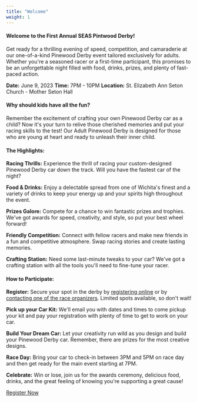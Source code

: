 ```yaml
---
title: "Welcome"
weight: 1
---
```


#### Welcome to the First Annual SEAS Pintwood Derby!

Get ready for a thrilling evening of speed, competition, and camaraderie at our one-of-a-kind Pinewood Derby event tailored exclusively for adults. Whether you're a seasoned racer or a first-time participant, this promises to be an unforgettable night filled with food, drinks, prizes, and plenty of fast-paced action.

**Date:** June 9, 2023
**Time:** 7PM - 10PM
**Location:** St. Elizabeth Ann Seton Church - Mother Seton Hall

#### Why should kids have all the fun?

Remember the excitement of crafting your own Pinewood Derby car as a child? Now it's your turn to relive those cherished memories and put your racing skills to the test! Our Adult Pinewood Derby is designed for those who are young at heart and ready to unleash their inner child.

#### The Highlights:

**Racing Thrills:** Experience the thrill of racing your custom-designed Pinewood Derby car down the track. Will you have the fastest car of the night?

**Food & Drinks:** Enjoy a delectable spread from one of Wichita's finest and a variety of drinks to keep your energy up and your spirits high throughout the event.

**Prizes Galore:** Compete for a chance to win fantastic prizes and trophies. We've got awards for speed, creativity, and style, so put your best wheel forward!

**Friendly Competition:** Connect with fellow racers and make new friends in a fun and competitive atmosphere. Swap racing stories and create lasting memories.

**Crafting Station:** Need some last-minute tweaks to your car? We've got a crafting station with all the tools you'll need to fine-tune your racer.

#### How to Participate:

**Register:** Secure your spot in the derby by [registering online](#registration) or by [contacting one of the race organizers](#contact). Limited spots available, so don't wait!

**Pick up your Car Kit:** We'll email you with dates and times to come pickup your kit and pay your registration with plenty of time to get to work on your car.

**Build Your Dream Car:** Let your creativity run wild as you design and build your Pinewood Derby car. Remember, there are prizes for the most creative designs.

**Race Day:** Bring your car to check-in between 3PM and 5PM on race day and then get ready for the main event starting at 7PM.

**Celebrate:** Win or lose, join us for the awards ceremony, delicious food, drinks, and the great feeling of knowing you're supporting a great cause!

[Register Now](#registration)